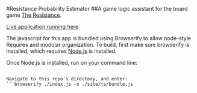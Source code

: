 #Resistance Probability Estimator
##A game logic assistant for the board game [The Resistance](http://en.wikipedia.org/wiki/The_Resistance_(game)).

[Live application running here](http://danfinlay.com/projects/resistance/probability/)

The javascript for this app is bundled using Browserify to allow node-style Requires and modular organization. To build, first make sure browserify is installed, which requires [Node.js](http://nodejs.org/) is installed. 

Once Node.js is installed, run on your command line:
```npm install browserify -g

Navigate to this repo's directory, and enter:
```browserify ./index.js -o ./site/js/bundle.js